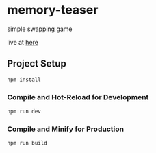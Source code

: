 # memory-teaser

simple swapping game

live at [here](https://swapper.etokaoghenerie.tech/)

## Project Setup

```sh
npm install
```

### Compile and Hot-Reload for Development

```sh
npm run dev
```

### Compile and Minify for Production

```sh
npm run build
```

